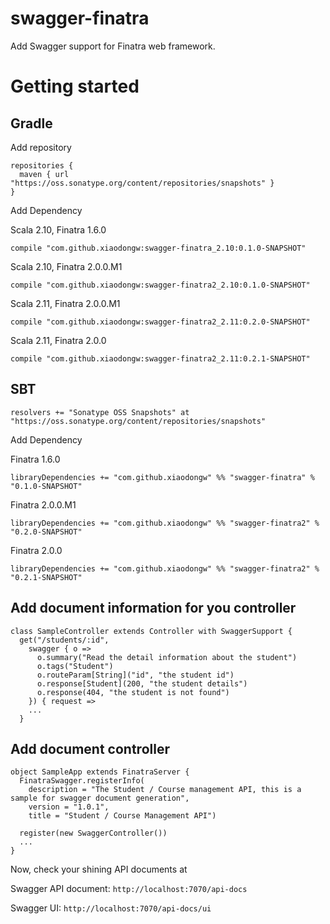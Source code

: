 # swagger-finatra
Add Swagger support for Finatra web framework.

# Getting started
## Gradle
Add repository

	repositories {
	  maven { url "https://oss.sonatype.org/content/repositories/snapshots" }
	}

Add Dependency

Scala 2.10, Finatra 1.6.0

	compile "com.github.xiaodongw:swagger-finatra_2.10:0.1.0-SNAPSHOT"

Scala 2.10, Finatra 2.0.0.M1

	compile "com.github.xiaodongw:swagger-finatra2_2.10:0.1.0-SNAPSHOT"

Scala 2.11, Finatra 2.0.0.M1

	compile "com.github.xiaodongw:swagger-finatra2_2.11:0.2.0-SNAPSHOT"
	
Scala 2.11, Finatra 2.0.0

	compile "com.github.xiaodongw:swagger-finatra2_2.11:0.2.1-SNAPSHOT"


## SBT
	resolvers += "Sonatype OSS Snapshots" at "https://oss.sonatype.org/content/repositories/snapshots"

Add Dependency

Finatra 1.6.0

	libraryDependencies += "com.github.xiaodongw" %% "swagger-finatra" % "0.1.0-SNAPSHOT"

Finatra 2.0.0.M1

    libraryDependencies += "com.github.xiaodongw" %% "swagger-finatra2" % "0.2.0-SNAPSHOT"
    
Finatra 2.0.0
    
    libraryDependencies += "com.github.xiaodongw" %% "swagger-finatra2" % "0.2.1-SNAPSHOT"


## Add document information for you controller

    class SampleController extends Controller with SwaggerSupport {
      get("/students/:id",
        swagger { o =>
          o.summary("Read the detail information about the student")
          o.tags("Student")
          o.routeParam[String]("id", "the student id")
          o.response[Student](200, "the student details")
          o.response(404, "the student is not found")
        }) { request =>
        ...
      }

## Add document controller

    object SampleApp extends FinatraServer {
      FinatraSwagger.registerInfo(
        description = "The Student / Course management API, this is a sample for swagger document generation",
        version = "1.0.1",
        title = "Student / Course Management API")
    
      register(new SwaggerController())
      ...
    }

Now, check your shining API documents at 

Swagger API document: ```http://localhost:7070/api-docs```

Swagger UI: ```http://localhost:7070/api-docs/ui```